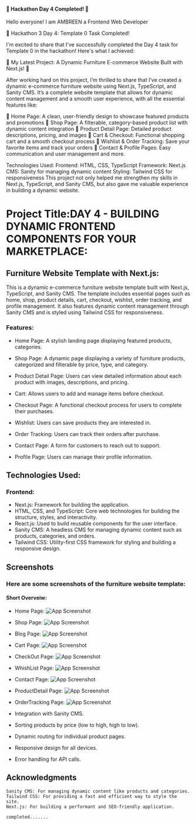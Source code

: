 
#### 🌟 Hackathon Day 4 Completed! 🌟
Hello everyone! I am AMBREEN a Frontend Web Developer


🚀 Hackathon 3 Day 4: Template 0 Task Completed! 

I'm excited to share that I've successfully completed the Day 4 task for Template 0 in the hackathon! Here's what I achieved:

🚀 My Latest Project: A Dynamic Furniture E-commerce Website Built with Next.js! 🚀

After working hard on this project, I’m thrilled to share that I’ve created a dynamic e-commerce furniture website using Next.js, TypeScript, and Sanity CMS. It’s a complete website template that allows for dynamic content management and a smooth user experience, with all the essential features like:

🔹 Home Page: A clean, user-friendly design to showcase featured products and promotions
🔹 Shop Page: A filterable, category-based product list with dynamic content integration
🔹 Product Detail Page: Detailed product descriptions, pricing, and images
🔹 Cart & Checkout: Functional shopping cart and a smooth checkout process
🔹 Wishlist & Order Tracking: Save your favorite items and track your orders
🔹 Contact & Profile Pages: Easy communication and user management and more.

Technologies Used:
Frontend: HTML, CSS, TypeScript
Framework: Next.js
CMS: Sanity for managing dynamic content
Styling: Tailwind CSS for responsiveness
This project not only helped me strengthen my skills in Next.js, TypeScript, and Sanity CMS, but also gave me valuable experience in building a dynamic website.




# Project Title:DAY 4 - BUILDING DYNAMIC FRONTEND COMPONENTS FOR YOUR MARKETPLACE:


## Furniture Website Template with Next.js: 

This is a dynamic e-commerce furniture website template built with Next.js, TypeScript, and Sanity CMS. The template includes essential pages such as home, shop, product details, cart, checkout, wishlist, order tracking, and profile management. It also features dynamic content management through Sanity CMS and is styled using Tailwind CSS for responsiveness.

### Features: 



- Home Page: A stylish landing page displaying featured products, categories.

- Shop Page: A dynamic page displaying a variety of furniture products, categorized and filterable by price, type, and category.

- Product Detail Page: Users can view detailed information about each product with images, descriptions, and pricing.

- Cart: Allows users to add and manage items before checkout.

- Checkout Page: A functional checkout process for users to complete their purchases.

- Wishlist: Users can save products they are interested in.

- Order Tracking: Users can track their orders after purchase.

- Contact Page: A form for customers to reach out to support.

- Profile Page:  Users can manage their profile information.



## Technologies Used:

### Frontend:

- Next.js: Framework for building the application.
- HTML, CSS, and TypeScript: Core web technologies for building the structure, styles, and interactivity.
- React.js: Used to build reusable components for the user interface.
- Sanity CMS: A headless CMS for managing dynamic content such as products, categories, and orders.
- Tailwind CSS: Utility-first CSS framework for styling and building a responsive design.




## Screenshots

### Here are some screenshots of the furniture website template:
#### Short Overveiw: 
- Home Page:
![App Screenshot](./public/homePage.PNG)


- Shop Page:
![App Screenshot](./public/ShopPage.PNG)

- Blog Page:
![App Screenshot](./public/BlogPage.PNG)

- Cart Page:
![App Screenshot](./public/CartPage.PNG)

- CheckOut Page: 
![App Screenshot](./public/CheckOutPage.PNG)

- WhishList Page:
![App Screenshot](./public/wishListPage.PNG)

- Contact Page:
![App Screenshot](./public/ContactPage.PNG)

- ProductDetail Page:
![App Screenshot](./public/dynamicRounting.PNG)

- OrderTracking Page:
![App Screenshot](./public/OrderTrackingPage.PNG)

 - Integration with Sanity CMS.
- Sorting products by price (low to high, high to low).
- Dynamic routing for individual product pages.
- Responsive design for all devices.
- Error handling for API calls.






## Acknowledgments
```
Sanity CMS: For managing dynamic content like products and categories.
Tailwind CSS: For providing a fast and efficient way to style the site.
Next.js: For building a performant and SEO-friendly application.

```
```
completed.......
```